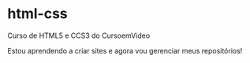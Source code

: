 # html-css
 Curso de HTML5 e CCS3 do CursoemVideo

 Estou aprendendo a criar sites e agora vou gerenciar meus repositórios!
